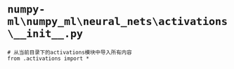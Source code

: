 # `numpy-ml\numpy_ml\neural_nets\activations\__init__.py`

```
# 从当前目录下的activations模块中导入所有内容
from .activations import *
```